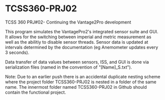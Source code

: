 # TCSS360-PRJ02
TCSS 360 PRJ#02- Continuing the Vantage2Pro development

This program simulates the VantagePro2's integrated sensor suite and GUI. It allows for the switching between imperial and metric
measurement as well as the abilitiy to disable sensor threads. Sensor data is updated at intervals determined by the documentation
(eg Anemometer updates every 3 seconds).

Data transfer of data values between sensors, ISS, and GUI is done via serialization files (named in the convention of "[Name]_S.txt").

Note: Due to an earlier push there is an accidental duplicate nesting scheme where the project folder TCSS360-PRJ02
is nested in a folder of the same name. The innermost folder named TCSS360-PRJ02 in Github should contain the functional project.
